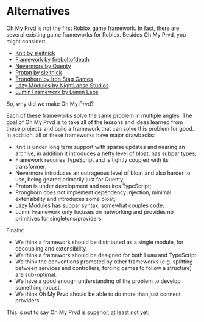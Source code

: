 # Alternatives

Oh My Prvd is not the first Roblox game framework. In fact, there are several
existing game frameworks for Roblox. Besides Oh My Prvd, you might consider:

- [Knit by sleitnick](https://github.com/Sleitnick/Knit)
- [Flamework by fireboltofdeath](https://github.com/rbxts-flamework)
- [Nevermore by Quenty](https://github.com/Quenty/NevermoreEngine)
- [Proton by sleitnick](https://github.com/Sleitnick/rbxts-proton/)
- [Pronghorn by Iron Stag Games](https://github.com/Iron-Stag-Games/Pronghorn)
- [Lazy Modules by NightLapse Studios](https://github.com/NightLapse-Studios/LazyModules/)
- [Lumin Framework by Lumin Labs](https://github.com/lumin-dev/LuminFramework)

So, why did we make Oh My Prvd?

Each of these frameworks solve the same problem in multiple angles. The goal of
Oh My Prvd is to take all of the lessons and ideas learned from these projects
and build a framework that can solve this problem for good. In addition, all of
these frameworks have major drawbacks:

- Knit is under long term support with sparse updates and nearing an archive, in
  addition it introduces a hefty level of bloat, has subpar types;
- Flamework requires TypeScript and is tightly coupled with its transformer;
- Nevermore introduces an outrageous level of bloat and also harder to use,
  being geared primarily just for Quenty;
- Proton is under development and requires TypeScript;
- Pronghorn does not implement dependency injection, minimal extensibility and
  introduces some bloat;
- Lazy Modules has subpar syntax, somewhat couples code;
- Lumin Framework only focuses on networking and provides no primitives for
  singletons/providers;

Finally:

- We think a framework should be distributed as a single module, for decoupling
  and extensibility.
- We think a framework should be designed for both Luau and TypeScript.
- We think the conventions promoted by other frameworks (e.g. splitting between
  services and controllers, forcing games to follow a structure) are
  sub-optimal.
- We have a good enough understanding of the problem to develop something
  robust.
- We think Oh My Prvd should be able to do more than just connect providers.

This is not to say Oh My Prvd is superior, at least not yet:
